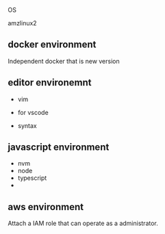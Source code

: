

OS

amzlinux2


docker environment
--

Independent docker that is new version 


editor environemnt
--


- vim

- for vscode

- syntax


javascript  environment
--
- nvm
- node
- typescript
-

aws environment
--


Attach a IAM role that can operate as a administrator.
